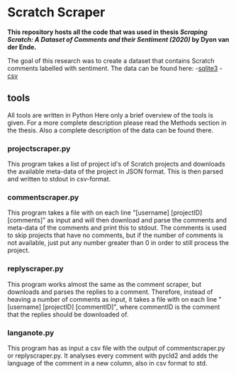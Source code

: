 # Scratch Scraper

**This repository hosts all the code that was used in thesis *Scraping Scratch: A Dataset of Comments and their Sentiment (2020)* by Dyon van der Ende.**

The goal of this research was to create a dataset that contains Scratch comments labelled with sentiment.
The data can be found here: 
-[sqlite3](https://drive.google.com/file/d/1roo16yDH7hUGmrYMKqIGWWTjmM1QL069/view?usp=sharing)
-[csv](https://drive.google.com/drive/folders/1Qo1KzRfSiEqD-69peGp601XMQ59YtF9o?usp=sharing)

## tools
All tools are written in Python
Here only a brief overview of the tools is given. For a more complete description please read the Methods section in the thesis.
Also a complete description of the data can be found there.

### projectscraper.py
This program takes a list of project id's of Scratch projects and downloads the available meta-data of the project in JSON format. This is then parsed and written to stdout in csv-format.

### commentscraper.py
This program takes a file with on each line "\[username\] \[projectID\] \[comments\]" as input and will then download and parse the comments and meta-data of the comments and print this to stdout. 
The comments is used to skip projects that have no comments, but if the number of comments is not available, just put any number greater than 0 in order to still process the project.

### replyscraper.py
This program works almost the same as the comment scraper, but downloads and parses the replies to a comment. 
Therefore, instead of heaving a number of comments as input, it takes a file with on each line "\[username\] \[projectID\] \[commentID\]", where commentID is the comment that the replies should be downloaded of.

### langanote.py
This program has as input a csv file with the output of commentscraper.py or replyscraper.py. It analyses every comment with pycld2 and adds the language of the comment in a new column, also in csv format to std.

 